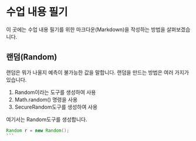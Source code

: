 # 수업 내용 필기

이 곳에는 수업 내용 필기를 위한 마크다운(Markdown)을 작성하는 방법을 살펴보겠습니다.

## 랜덤(Random)

랜덤은 뭐가 나올지 예측이 불가능한 값을 말합니다.
랜덤을 만드는 방법은 여러 가지가 있습니다.

1. Random이라는 도구를 생성하여 사용
2. Math.random() 명령을 사용
3. SecureRandom도구를 생성하여 사용

여기서는 Random도구를 생성합니다.

````java
Random r = new Random();
```
